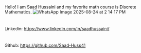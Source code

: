 Hello! I am Saad Hussaini and my favorite math course is Discrete Mathematics.
![WhatsApp Image 2025-08-24 at 2 14 17 PM](https://github.com/user-attachments/assets/110ca312-52e6-4664-b19f-7b22a3d51875)
#
Linkedin: https://www.linkedin.com/in/saadhussaini/
#
Github: https://github.com/Saad-Huss41

